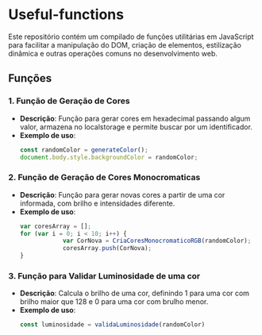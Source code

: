 # Useful-functions
Este repositório contém um compilado de funções utilitárias em JavaScript para facilitar a manipulação do DOM, criação de elementos, estilização dinâmica e outras operações comuns no desenvolvimento web.

## Funções

### 1. **Função de Geração de Cores**
- **Descrição**: Função para gerar cores em hexadecimal passando algum valor, armazena no localstorage e permite buscar por um identificador. 
- **Exemplo de uso**:
  ```javascript
  const randomColor = generateColor();
  document.body.style.backgroundColor = randomColor;
### 2. **Função de Geração de Cores Monocromaticas** 
- **Descrição**: Função para gerar novas cores a partir de uma cor informada, com brilho e intensidades diferente. 
- **Exemplo de uso**:
    ```javascript
    var coresArray = [];
    for (var i = 0; i < 10; i++) {
                var CorNova = CriaCoresMonocromaticoRGB(randomColor);
                coresArray.push(CorNova);
    }
### 3. **Função para Validar Luminosidade de uma cor** 
- **Descrição**:  Calcula o brilho de uma cor, definindo 1 para uma cor com brilho maior que 128 e 0 para uma cor com brulho menor.
- **Exemplo de uso**:
    ```javascript
    const luminosidade = validaLuminosidade(randomColor) 
